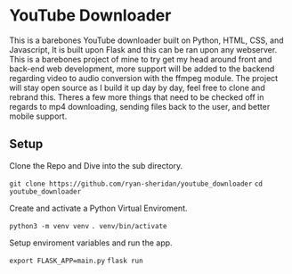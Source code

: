 # YouTube Downloader

This is a barebones YouTube downloader built on Python, HTML, CSS, and Javascript, It is built upon Flask and this can be ran upon any webserver. This is a barebones project of mine to try get my head around front and back-end web development, more support will be added to the backend regarding video to audio conversion with the ffmpeg module. The project will stay open source as I build it up day by day, feel free to clone and rebrand this. Theres a few more things that need to be checked off in regards to mp4 downloading, sending files back to the user, and better mobile support.

## Setup

Clone the Repo and Dive into the sub directory.

`git clone https://github.com/ryan-sheridan/youtube_downloader`
`cd youtube_downloader`

Create and activate a Python Virtual Enviroment.

`python3 -m venv venv`
`. venv/bin/activate`

Setup enviroment variables and run the app.

`export FLASK_APP=main.py`
`flask run`
